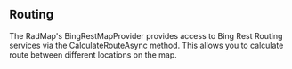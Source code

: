 ## Routing
The RadMap's BingRestMapProvider provides access to Bing Rest Routing services via the CalculateRouteAsync method.
This allows you to calculate route between different locations on the map.

[//]: <keywords:VisualizationLayer, UseBitmapCache, BingRestMapProvider, RoutingCompleted, RouteRequest, RouteResponse, PolylineData, Service>

